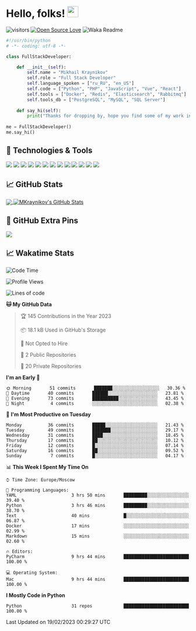 # Hello, folks! <img src="https://raw.githubusercontent.com/MartinHeinz/MartinHeinz/master/wave.gif" width="30px" height="30px" />

![visitors](https://visitor-badge.laobi.icu/badge?page_id=MKraynikov.MKraynikov)
[![Open Source Love](https://badges.frapsoft.com/os/v1/open-source.svg?v=102)](https://github.com/ellerbrock/open-source-badge/)
![Waka Readme](https://github.com/MKraynikov/MKraynikov/workflows/Waka%20Readme/badge.svg)

```python
#!/usr/bin/python
# -*- coding: utf-8 -*-

class FullStackDeveloper:

    def __init__(self):
        self.name = "Mikhail Kraynikov"
        self.role = "Full Stack Developer"
        self.language_spoken = ["ru_RU", "en_US"]
        self.code = ["Python", "PHP", "JavaScript", "Vue", "React"]
        self.tools = ["Docker", "Redis", "Elasticsearch", "Rabbitmq"]
        self.tools_db = ["PostgreSQL", "MySQL", "SQL Server"]
        
    def say_hi(self):
        print("Thanks for dropping by, hope you find some of my work interesting.")
        
me = FullStackDeveloper()
me.say_hi()
```

## 🔧 Technologies & Tools
![](https://img.shields.io/badge/OS-Linux-informational?style=flat&logo=linux&logoColor=white&color=2bbc8a)
![](https://img.shields.io/badge/Editor-IntelliJ_IDEA-informational?style=flat&logo=intellij-idea&logoColor=white&color=2bbc8a)
![](https://img.shields.io/badge/Code-PHP-informational?style=flat&logo=php&logoColor=white&color=2bbc8a)
![](https://img.shields.io/badge/Code-Python-informational?style=flat&logo=python&logoColor=white&color=2bbc8a)
![](https://img.shields.io/badge/Code-JavaScript-informational?style=flat&logo=javascript&logoColor=white&color=2bbc8a)
![](https://img.shields.io/badge/Code-Vue-informational?style=flat&logo=vue.js&logoColor=white&color=2bbc8a)
![](https://img.shields.io/badge/Shell-Bash-informational?style=flat&logo=gnu-bash&logoColor=white&color=2bbc8a)
![](https://img.shields.io/badge/Tools-PostgreSQL-informational?style=flat&logo=postgresql&logoColor=white&color=2bbc8a)
![](https://img.shields.io/badge/Tools-MySQL-informational?style=flat&logo=mysql&logoColor=white&color=2bbc8a)
![](https://img.shields.io/badge/Tools-Docker-informational?style=flat&logo=docker&logoColor=white&color=2bbc8a)
![](https://img.shields.io/badge/Tools-Redis-informational?style=flat&logo=redis&logoColor=white&color=2bbc8a)
![](https://img.shields.io/badge/Tools-Elasticsearch-informational?style=flat&logo=elasticsearch&logoColor=white&color=2bbc8a)
![](https://img.shields.io/badge/Tools-Rabbitmq-informational?style=flat&logo=rabbitmq&logoColor=white&color=2bbc8a)

## &#x1f4c8; GitHub Stats

<a href="https://github.com/MKraynikov/MKraynikov">
  <img align="center" src="https://github-readme-stats.vercel.app/api/top-langs/?username=MKraynikov&hide=javascript,html&title_color=ffffff&text_color=c9cacc&icon_color=2bbc8a&bg_color=1d1f21&langs_count=3" />
</a>
<a href="https://github.com/MKraynikov/MKraynikov">
  <img align="center" src="https://github-readme-stats.vercel.app/api?username=MKraynikov&show_icons=true&line_height=27&count_private=true&title_color=ffffff&text_color=c9cacc&icon_color=2bbc8a&bg_color=1d1f21" alt="MKraynikov's GitHub Stats" />
</a>

## 💖 GitHub Extra Pins

<a href="https://github.com/MKraynikov/small_company_CRM">
  <img align="center" src="https://github-readme-stats.vercel.app/api/pin/?username=MKraynikov&repo=small_company_CRM&title_color=ffffff&text_color=c9cacc&icon_color=2bbc8a&bg_color=1d1f21" />
</a>

## &#x1f4c8; Wakatime Stats

<!--START_SECTION:waka-->
![Code Time](http://img.shields.io/badge/Code%20Time-42%20hrs%2058%20mins-blue)

![Profile Views](http://img.shields.io/badge/Profile%20Views-0-blue)

![Lines of code](https://img.shields.io/badge/From%20Hello%20World%20I%27ve%20Written-6%20Million%20lines%20of%20code-blue)

**🐱 My GitHub Data** 

> 🏆 145 Contributions in the Year 2023
 > 
> 📦 18.1 kB Used in GitHub's Storage 
 > 
> 🚫 Not Opted to Hire
 > 
> 📜 2 Public Repositories 
 > 
> 🔑 20 Private Repositories  
 > 
**I'm an Early 🐤** 

```text
🌞 Morning       51 commits       ███████░░░░░░░░░░░░░░░░░░   30.36 % 
🌆 Daytime       40 commits       ██████░░░░░░░░░░░░░░░░░░░   23.81 % 
🌃 Evening       73 commits       ██████████░░░░░░░░░░░░░░░   43.45 % 
🌙 Night          4 commits       ░░░░░░░░░░░░░░░░░░░░░░░░░   02.38 % 

```
📅 **I'm Most Productive on Tuesday** 

```text
Monday          36 commits       █████░░░░░░░░░░░░░░░░░░░░   21.43 % 
Tuesday         49 commits       ███████░░░░░░░░░░░░░░░░░░   29.17 % 
Wednesday       31 commits       ████░░░░░░░░░░░░░░░░░░░░░   18.45 % 
Thursday        17 commits       ██░░░░░░░░░░░░░░░░░░░░░░░   10.12 % 
Friday          12 commits       █░░░░░░░░░░░░░░░░░░░░░░░░   07.14 % 
Saturday        16 commits       ██░░░░░░░░░░░░░░░░░░░░░░░   09.52 % 
Sunday           7 commits       █░░░░░░░░░░░░░░░░░░░░░░░░   04.17 % 

```


📊 **This Week I Spent My Time On** 

```text
⌚︎ Time Zone: Europe/Moscow

💬 Programming Languages: 
YAML                     3 hrs 50 mins       █████████░░░░░░░░░░░░░░░░   39.40 % 
Python                   3 hrs 46 mins       █████████░░░░░░░░░░░░░░░░   38.70 % 
Text                     40 mins             █░░░░░░░░░░░░░░░░░░░░░░░░   06.87 % 
Docker                   17 mins             ░░░░░░░░░░░░░░░░░░░░░░░░░   02.99 % 
Markdown                 15 mins             ░░░░░░░░░░░░░░░░░░░░░░░░░   02.60 % 

🔥 Editors: 
PyCharm                  9 hrs 44 mins       █████████████████████████   100.00 % 

💻 Operating System: 
Mac                      9 hrs 44 mins       █████████████████████████   100.00 % 

```

**I Mostly Code in Python** 

```text
Python                   31 repos            █████████████████████████   100.00 % 

```



 Last Updated on 19/02/2023 00:29:27 UTC
<!--END_SECTION:waka-->
